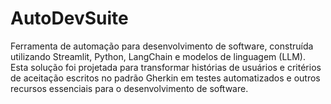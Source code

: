 # AutoDevSuite
Ferramenta de automação para desenvolvimento de software, construída utilizando Streamlit, Python, LangChain e modelos de linguagem (LLM). Esta solução foi projetada para transformar histórias de usuários e critérios de aceitação escritos no padrão Gherkin em testes automatizados e outros recursos essenciais para o desenvolvimento de software.
